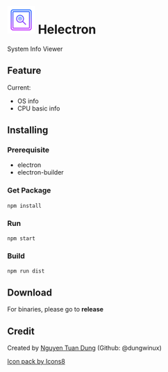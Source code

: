 <img src="./asset/icon/icon.png" width="64" height="64" alt="Helectron"> Helectron
===
System Info Viewer

## Feature

Current:
- OS info 
- CPU basic info

## Installing

### Prerequisite
- electron
- electron-builder

### Get Package
```
npm install
```

### Run
```
npm start
```

### Build
```
npm run dist
```

## Download
For binaries, please go to **release**


## Credit
Created by
<a href="mailto:ntddebugger@gmail.com">Nguyen Tuan Dung</a>
<span>(Github: @dungwinux)</span>

<a href="https://icons8.com">Icon pack by Icons8</a>
